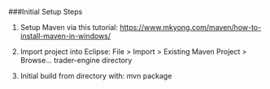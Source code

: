 ###Initial Setup Steps

1. Setup Maven via this tutorial: https://www.mkyong.com/maven/how-to-install-maven-in-windows/

2. Import project into Eclipse: File > Import > Existing Maven Project > Browse... trader-engine directory

3. Initial build from directory with: 	mvn package

